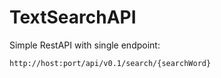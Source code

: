 # TextSearchAPI

Simple RestAPI with single endpoint:

`http://host:port/api/v0.1/search/{searchWord}`